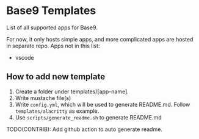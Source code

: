 # Base9 Templates
List of all supported apps for Base9.

For now, it only hosts simple apps, and more complicated apps are hosted in
separate repo. Apps not in this list:

- vscode



## How to add new template

1. Create a folder under templates/[app-name].
2. Write mustache file(s)
3. Write `config.yml`, which will be used to generate README.md. Follow
   `templates/alacritty` as example.
4. Use `scripts/generate_readme.sh` to generate README.md

TODO(CONTRIB): Add github action to auto generate readme.
